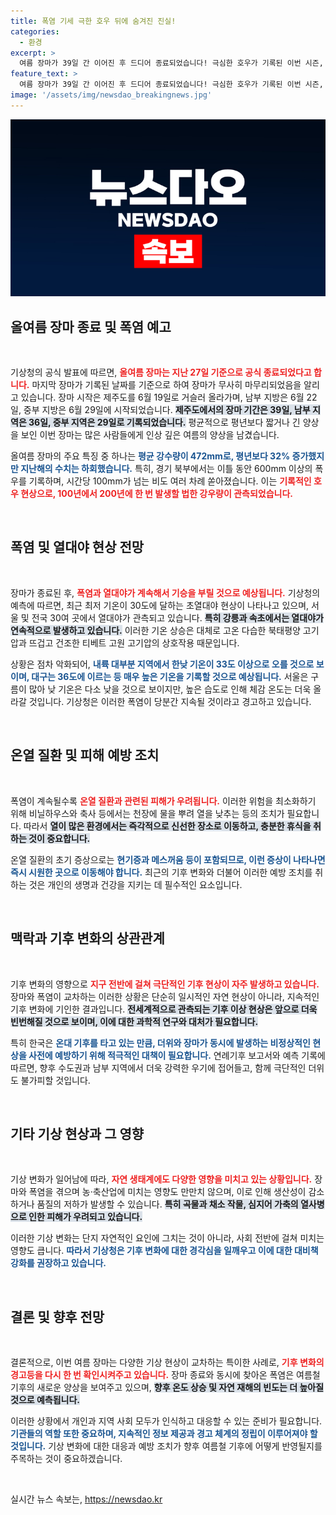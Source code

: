 ```yaml
---
title: 폭염 기세 극한 호우 뒤에 숨겨진 진실!
categories:
  - 환경
excerpt: >
  여름 장마가 39일 간 이어진 후 드디어 종료되었습니다! 극심한 호우가 기록된 이번 시즌, 이후 폭염과 열대야가 기승을 부릴 전망입니다. 건강 유의하세요!
feature_text: >
  여름 장마가 39일 간 이어진 후 드디어 종료되었습니다! 극심한 호우가 기록된 이번 시즌, 이후 폭염과 열대야가 기승을 부릴 전망입니다. 건강 유의하세요!
image: '/assets/img/newsdao_breakingnews.jpg'
---
```


<p><img src="/assets/img/newsdao_breakingnews.jpg" alt="bookingtag 속보" /></p>

<h2 data-ke-size="size26">올여름 장마 종료 및 폭염 예고</h2>

<p data-ke-size="size16">&nbsp;</p>

<p>기상청의 공식 발표에 따르면, <b><span style="color: #ee2323;">올여름 장마는 지난 27일 기준으로 공식 종료되었다고 합니다.</span></b> 마지막 장마가 기록된 날짜를 기준으로 하여 장마가 무사히 마무리되었음을 알리고 있습니다. 장마 시작은 제주도를 6월 19일로 거슬러 올라가며, 남부 지방은 6월 22일, 중부 지방은 6월 29일에 시작되었습니다. <b><span style="background-color: #21538527;">제주도에서의 장마 기간은 39일, 남부 지역은 36일, 중부 지역은 29일로 기록되었습니다.</span></b> 평균적으로 평년보다 짧거나 긴 양상을 보인 이번 장마는 많은 사람들에게 인상 깊은 여름의 양상을 남겼습니다. </p>

<p>올여름 장마의 주요 특징 중 하나는 <b><span style="color: #1a5490;">평균 강수량이 472mm로, 평년보다 32% 증가했지만 지난해의 수치는 하회했습니다.</span></b> 특히, 경기 북부에서는 이틀 동안 600mm 이상의 폭우를 기록하며, 시간당 100mm가 넘는 비도 여러 차례 쏟아졌습니다. 이는 <b><span style="color: #ee2323;">기록적인 호우 현상으로, 100년에서 200년에 한 번 발생할 법한 강우량이 관측되었습니다.</span></b> </p>

<p data-ke-size="size16">&nbsp;</p>

<h2 data-ke-size="size26">폭염 및 열대야 현상 전망</h2>

<p data-ke-size="size16">&nbsp;</p>

<p>장마가 종료된 후, <b><span style="color: #ee2323;">폭염과 열대야가 계속해서 기승을 부릴 것으로 예상됩니다.</span></b> 기상청의 예측에 따르면, 최근 최저 기온이 30도에 달하는 초열대야 현상이 나타나고 있으며, 서울 및 전국 30여 곳에서 열대야가 관측되고 있습니다. <b><span style="background-color: #21538527;">특히 강릉과 속초에서는 열대야가 연속적으로 발생하고 있습니다.</span></b> 이러한 기온 상승은 대체로 고온 다습한 북태평양 고기압과 뜨겁고 건조한 티베트 고원 고기압의 상호작용 때문입니다.</p>

<p>상황은 점차 악화되어, <b><span style="color: #1a5490;">내륙 대부분 지역에서 한낮 기온이 33도 이상으로 오를 것으로 보이며, 대구는 36도에 이르는 등 매우 높은 기온을 기록할 것으로 예상됩니다.</span></b> 서울은 구름이 많아 낮 기온은 다소 낮을 것으로 보이지만, 높은 습도로 인해 체감 온도는 더욱 올라갈 것입니다. 기상청은 이러한 폭염이 당분간 지속될 것이라고 경고하고 있습니다.</p>

<p data-ke-size="size16">&nbsp;</p>

<h2 data-ke-size="size26">온열 질환 및 피해 예방 조치</h2>

<p data-ke-size="size16">&nbsp;</p>

<p>폭염이 계속될수록 <b><span style="color: #ee2323;">온열 질환과 관련된 피해가 우려됩니다.</span></b> 이러한 위험을 최소화하기 위해 비닐하우스와 축사 등에서는 천장에 물을 뿌려 열을 낮추는 등의 조치가 필요합니다. 따라서 <b><span style="background-color: #21538527;">열이 많은 환경에서는 즉각적으로 신선한 장소로 이동하고, 충분한 휴식을 취하는 것이 중요합니다.</span></b> </p>

<p>온열 질환의 초기 증상으로는 <b><span style="color: #1a5490;">현기증과 메스꺼움 등이 포함되므로, 이런 증상이 나타나면 즉시 시원한 곳으로 이동해야 합니다.</span></b> 최근의 기후 변화와 더불어 이러한 예방 조치를 취하는 것은 개인의 생명과 건강을 지키는 데 필수적인 요소입니다.</p>

<p data-ke-size="size16">&nbsp;</p>

<h2 data-ke-size="size26">맥락과 기후 변화의 상관관계</h2>

<p data-ke-size="size16">&nbsp;</p>

<p>기후 변화의 영향으로 <b><span style="color: #ee2323;">지구 전반에 걸쳐 극단적인 기후 현상이 자주 발생하고 있습니다.</span></b> 장마와 폭염이 교차하는 이러한 상황은 단순히 일시적인 자연 현상이 아니라, 지속적인 기후 변화에 기인한 결과입니다. <b><span style="background-color: #21538527;">전세계적으로 관측되는 기후 이상 현상은 앞으로 더욱 빈번해질 것으로 보이며, 이에 대한 과학적 연구와 대처가 필요합니다.</span></b> </p>

<p>특히 한국은 <b><span style="color: #1a5490;">온대 기후를 타고 있는 만큼, 더위와 장마가 동시에 발생하는 비정상적인 현상을 사전에 예방하기 위해 적극적인 대책이 필요합니다.</span></b> 연례기후 보고서와 예측 기록에 따르면, 향후 수도권과 남부 지역에서 더욱 강력한 우기에 접어들고, 함께 극단적인 더위도 불가피할 것입니다.</p>

<p data-ke-size="size16">&nbsp;</p>

<h2 data-ke-size="size26">기타 기상 현상과 그 영향</h2>

<p data-ke-size="size16">&nbsp;</p>

<p>기상 변화가 일어남에 따라, <b><span style="color: #ee2323;">자연 생태계에도 다양한 영향을 미치고 있는 상황입니다.</span></b> 장마와 폭염을 겪으며 농·축산업에 미치는 영향도 만만치 않으며, 이로 인해 생산성이 감소하거나 품질의 저하가 발생할 수 있습니다. <b><span style="background-color: #21538527;">특히 곡물과 채소 작물, 심지어 가축의 열사병으로 인한 피해가 우려되고 있습니다.</span></b> </p>

<p>이러한 기상 변화는 단지 자연적인 요인에 그치는 것이 아니라, 사회 전반에 걸쳐 미치는 영향도 큽니다. <b><span style="color: #1a5490;">따라서 기상청은 기후 변화에 대한 경각심을 일깨우고 이에 대한 대비책 강화를 권장하고 있습니다.</span></b> </p>

<p data-ke-size="size16">&nbsp;</p>

<h2 data-ke-size="size26">결론 및 향후 전망</h2>

<p data-ke-size="size16">&nbsp;</p>

<p>결론적으로, 이번 여름 장마는 다양한 기상 현상이 교차하는 특이한 사례로, <b><span style="color: #ee2323;">기후 변화의 경고등을 다시 한 번 확인시켜주고 있습니다.</span></b> 장마 종료와 동시에 찾아온 폭염은 여름철 기후의 새로운 양상을 보여주고 있으며, <b><span style="background-color: #21538527;">향후 온도 상승 및 자연 재해의 빈도는 더 높아질 것으로 예측됩니다.</span></b> </p>

<p>이러한 상황에서 개인과 지역 사회 모두가 인식하고 대응할 수 있는 준비가 필요합니다. <b><span style="color: #1a5490;">기관들의 역할 또한 중요하며, 지속적인 정보 제공과 경고 체계의 정립이 이루어져야 할 것입니다.</span></b> 기상 변화에 대한 대응과 예방 조치가 향후 여름철 기후에 어떻게 반영될지를 주목하는 것이 중요하겠습니다.</p>

<p data-ke-size="size16">&nbsp;</p>
실시간 뉴스 속보는, <a href="https://newsdao.kr" rel="dofollow">https://newsdao.kr</a>


